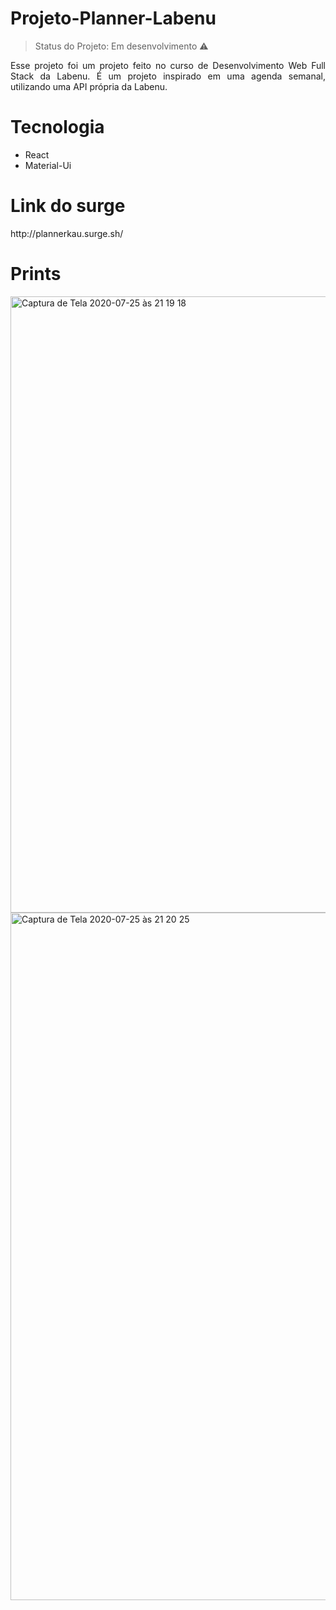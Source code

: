 # Projeto-Planner-Labenu


> Status do Projeto: Em desenvolvimento :warning:


<p align="justify"> Esse projeto foi um projeto feito no curso de Desenvolvimento Web Full Stack da Labenu. É um projeto inspirado em uma agenda semanal, utilizando uma API própria da Labenu.
 </p>


<h1 align="justify"> Tecnologia </h1>

- React
- Material-Ui


<h1 align="justify"> Link do surge </h1>

<p align="justify"> http://plannerkau.surge.sh/ </p>

<h1 align="justify"> Prints </h1>

<img width="986" alt="Captura de Tela 2020-07-25 às 21 19 18" src="https://user-images.githubusercontent.com/63555634/88468633-bd1a1c80-cebc-11ea-9e2b-db8cc62f2752.png">

<img width="1100" alt="Captura de Tela 2020-07-25 às 21 20 25" src="https://user-images.githubusercontent.com/63555634/88468634-c4412a80-cebc-11ea-8130-d81e705203b2.png">






